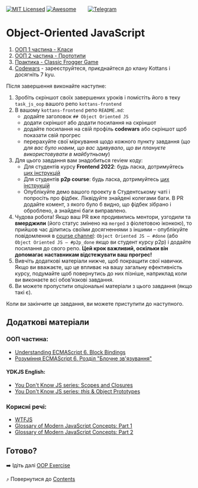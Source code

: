 [![MIT Licensed][icon-mit]][license]
[![Awesome][icon-awesome]][awesome]
&nbsp;&nbsp;&nbsp;&nbsp;&nbsp;&nbsp;
[![Telegram][icon-chat]][chat]

# Object-Oriented JavaScript

1. [ООП 1 частина - Класи](https://www.youtube.com/watch?v=jgCiWIdUZ-s&list=PLM7wFzahDYnEltE-aVGhRHYPwIJn0Xquu&index=40)
1. [ООП 2 частина - Прототипи](https://www.youtube.com/watch?v=e-3GS5-rak8&list=PLM7wFzahDYnEltE-aVGhRHYPwIJn0Xquu&index=46)
1. [Практика - Classic Frogger Game](./js-oop-frogger.md)
1. [Сodewars](https://www.codewars.com/) - зареєструйтеся, приєднайтеся до клану Kottans і досягніть 7 kyu.

Після завершення виконайте наступне:
1. Зробіть скріншот своїх завершених уроків
   і помістіть його в теку `task_js_oop`
   вашого репо `kottans-frontend`
1. В вашому `kottans-frontend` репо `README.md`:
   - додайте заголовок `## Object Oriented JS`
   - додати скріншот або додати посилання на скріншот
   - додайте посилання на свій профіль **codewars** або скріншот
     щоб показати свій прогрес
   - перерахуйте свої міркування щодо кожного пункту завдання
     (_що для вас було новим_, _що вас здивувало_, _що ви плануєте використовувати в майбутньому_)
1. Для цього завдання вам знадобиться review коду:
   - Для студентів курсу **Frontend 2022**: будь ласка, дотримуйтесь [цих інструкцій](https://github.com/kottans/frontend-2022-homeworks/blob/master/README.md)
   - Для студентів **p2p course**: будь ласка, дотримуйтесь [цих інструкцій](https://github.com/kottans/frontend-2019-p2p/blob/master/CONTRIBUTING.md)
   - Опублікуйте демо вашого проекту в Студентському чаті і попросіть про фідбек. Ліквідуйте знайдені колегами баги. В PR додайте комент, з якого було б видно, що фідбек зібрано і оброблено, а знайдені баги виправлено. 
1. Чудова робота! Якщо ваш PR вже продивились ментори, узгодили та **вмерджили** (його статус змінено на `merged` з фіолетовою іконкою), то прийшов час ділитись своїми досягненнями з іншими –
   опублікуйте повідомлення в [course channel][chat]:
   `Object Oriented JS — #done` (або `Object Oriented JS — #p2p_done` якщо ви студент курсу p2p) і додайте посилання до свого репо. **Цей крок важливий, оскільки він допомагає наставникам відстежувати ваш прогрес!**
1. Вивчіть додаткові матеріали нижче, щоб покращити свої навички.
    Якщо ви вважаєте, що це впливає на вашу загальну ефективність курсу, подумайте щоб
    повернутись до них пізніше, наприклад коли ви виконаєте всі обов’язкові завдання.
1. Ви можете пропустити опціональні матеріали з цього завдання (якщо такі є).

Коли ви закінчите це завдання, ви можете приступити до наступного.

## Додаткові матеріали

### ООП частина:

- [Understanding ECMAScript 6. Block Bindings](https://leanpub.com/understandinges6/read/#leanpub-auto-block-bindings)
- [Розуміння ECMAScript 6. Розділ "Блочне зв'язування"](https://understandinges6.denysdovhan.com/manuscript/01-Block-Bindings.html)

#### YDKJS English:

- [You Don't Know JS series: Scopes and Closures](https://github.com/getify/You-Dont-Know-JS/tree/2nd-ed/scope-closures)
- [You Don't Know JS series: _this_ & Object Prototypes](https://github.com/getify/You-Dont-Know-JS/tree/1st-ed/this%20%26%20object%20prototypes)

### Корисні речі:

- [WTFJS](https://github.com/denysdovhan/wtfjs/blob/master/README.md)
- [Glossary of Modern JavaScript Concepts: Part 1](https://auth0.com/blog/glossary-of-modern-javascript-concepts/)
- [Glossary of Modern JavaScript Concepts: Part 2](https://auth0.com/blog/glossary-of-modern-javascript-concepts-part-2/)

## Готово?

➡️ Ідіть далі [OOP Exercise](js-post-oop.md)

⤴️ Повернутися до [Contents](../contents.md)


[icon-chat]: https://img.shields.io/badge/chat-on%20telegram-blue.svg
[icon-mit]: https://img.shields.io/badge/license-MIT-blue.svg
[icon-awesome]: https://cdn.rawgit.com/sindresorhus/awesome/d7305f38d29fed78fa85652e3a63e154dd8e8829/media/badge.svg

[license]: https://github.com/Kottans/web/blob/master/LICENSE.md
[awesome]: https://github.com/sindresorhus/awesome#front-end-development
[chat]: https://t.me/joinchat/CX8EF1JmLm9IM6J6oy2U7Q

